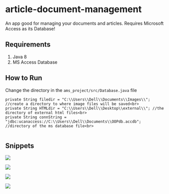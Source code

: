 # article-document-management
An app good for managing your documents and articles.  Requires Microsoft Access as its Database!

##  Requirements
1. Java 8
2. MS Access Database

## How to Run
Change the directory in the <code>ams_project/src/Database.java</code> file
```
private String filedir = "C:\\Users\\Dell\\Documents\\Images\\"; //create a directory to where image files will be saved<br>
private String HTMLdir = "C:\\Users\\Dell\\Desktop\\external\\"; //the directory of external html files<br>
private String connString = "jdbc:ucanaccess://C:\\Users\\Dell\\Documents\\OOPdb.accdb"; //directory of the ms database file<br>
 
```

## Snippets

![](https://i.postimg.cc/5jg5N72F/Annotation-2020-04-23-202934.png)

![](https://i.postimg.cc/LJcL0GNG/djhjsd.png)

![](https://i.postimg.cc/0KzNvyNn/dsdsd.png)

![](https://i.postimg.cc/S2r9RRkp/sasa.png)



